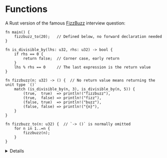 # Functions

A Rust version of the famous [FizzBuzz](https://en.wikipedia.org/wiki/Fizz_buzz) interview question:

```rust,editable
fn main() {
    fizzbuzz_to(20);   // Defined below, no forward declaration needed
}

fn is_divisible_by(lhs: u32, rhs: u32) -> bool {
    if rhs == 0 {
        return false;  // Corner case, early return
    }
    lhs % rhs == 0     // The last expression is the return value
}

fn fizzbuzz(n: u32) -> () {  // No return value means returning the unit type `()`
    match (is_divisible_by(n, 3), is_divisible_by(n, 5)) {
        (true,  true)  => println!("fizzbuzz"),
        (true,  false) => println!("fizz"),
        (false, true)  => println!("buzz"),
        (false, false) => println!("{n}"),
    }
}

fn fizzbuzz_to(n: u32) {  // `-> ()` is normally omitted
    for n in 1..=n {
        fizzbuzz(n);
    }
}
```

<details>

Key points:

* Statements are instructions that do something, they don't return a value. Expressions evaluate to a value, they return that value. 
* The match expression: create a tuple on the fly. This is a useful pattern.
* Note the range: 1..=n.
* Possibly mention [const](https://doc.rust-lang.org/std/keyword.const.html) function: compile-time evaluable functions.
</details>
